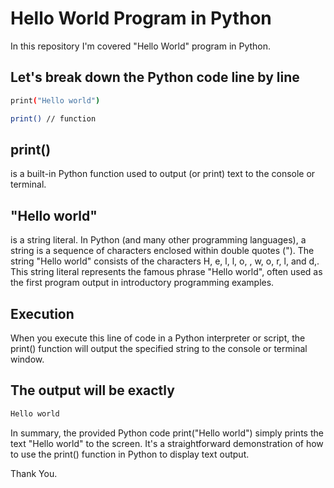 # Hello World Program in Python
In this repository I'm covered "Hello World" program in Python.

## Let's break down the Python code line by line

```bash
print("Hello world")
```

```bash
print() // function
```

## print()
is a built-in Python function used to output (or print) text to the console or terminal.


## "Hello world"
is a string literal. In Python (and many other programming languages), a string is a sequence of characters enclosed within double quotes (").
The string "Hello world" consists of the characters H, e, l, l, o,  , w, o, r, l, and d,.
This string literal represents the famous phrase "Hello world", often used as the first program output in introductory programming examples.


## Execution
When you execute this line of code in a Python interpreter or script, the print() function will output the specified string to the console or terminal window.

## The output will be exactly
```bash
Hello world
```

In summary, the provided Python code print("Hello world") simply prints the text "Hello world" to the screen. It's a straightforward demonstration of how to use the print() function in Python to display text output.


Thank You.
